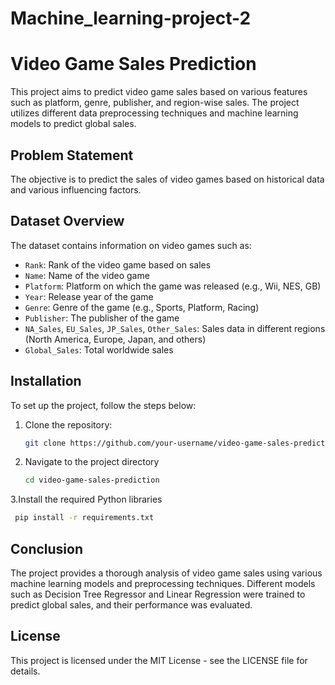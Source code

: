 # Machine_learning-project-2

# Video Game Sales Prediction

This project aims to predict video game sales based on various features such as platform, genre, publisher, and region-wise sales. The project utilizes different data preprocessing techniques and machine learning models to predict global sales.

## Problem Statement
The objective is to predict the sales of video games based on historical data and various influencing factors.

## Dataset Overview
The dataset contains information on video games such as:
- `Rank`: Rank of the video game based on sales
- `Name`: Name of the video game
- `Platform`: Platform on which the game was released (e.g., Wii, NES, GB)
- `Year`: Release year of the game
- `Genre`: Genre of the game (e.g., Sports, Platform, Racing)
- `Publisher`: The publisher of the game
- `NA_Sales`, `EU_Sales`, `JP_Sales`, `Other_Sales`: Sales data in different regions (North America, Europe, Japan, and others)
- `Global_Sales`: Total worldwide sales

## Installation

To set up the project, follow the steps below:

1. Clone the repository:
   ```bash
   git clone https://github.com/your-username/video-game-sales-prediction.git
2. Navigate to the project directory
   ```bash
   cd video-game-sales-prediction

3.Install the required Python libraries
  ```bash
   pip install -r requirements.txt
  ```

## Conclusion

The project provides a thorough analysis of video game sales using various machine learning models and preprocessing techniques. Different models such as Decision Tree Regressor and Linear Regression were trained to predict global sales, and their performance was evaluated.

## License

This project is licensed under the MIT License - see the LICENSE file for details.


